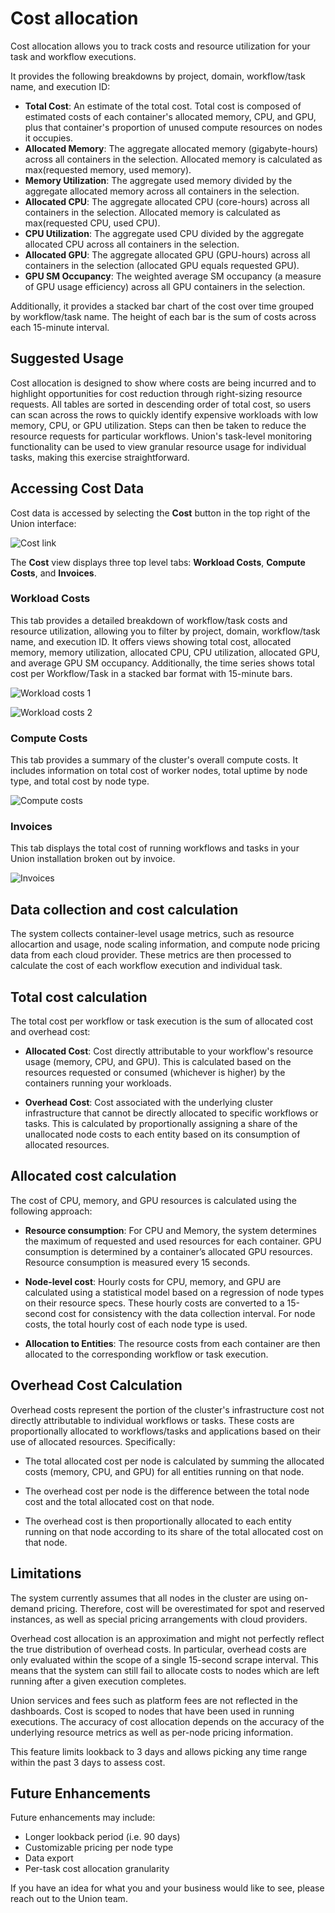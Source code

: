 # Cost allocation

Cost allocation allows you to track costs and resource utilization for your task and workflow executions.

It provides the following breakdowns by project, domain, workflow/task name, and execution ID:

* **Total Cost**: An estimate of the total cost. Total cost is composed of estimated costs of each container's allocated memory, CPU, and GPU, plus that container's proportion of unused compute resources on nodes it occupies.
* **Allocated Memory**: The aggregate allocated memory (gigabyte-hours) across all containers in the selection. Allocated memory is calculated as max(requested memory, used memory).
* **Memory Utilization**: The aggregate used memory divided by the aggregate allocated memory across all containers in the selection.
* **Allocated CPU**: The aggregate allocated CPU (core-hours) across all containers in the selection. Allocated memory is calculated as max(requested CPU, used CPU).
* **CPU Utilization**: The aggregate used CPU divided by the aggregate allocated CPU across all containers in the selection.
* **Allocated GPU**: The aggregate allocated GPU (GPU-hours) across all containers in the selection (allocated GPU equals requested GPU).
* **GPU SM Occupancy**: The weighted average SM occupancy (a measure of GPU usage efficiency) across all GPU containers in the selection.

Additionally, it provides a stacked bar chart of the cost over time grouped by workflow/task name. 
The height of each bar is the sum of costs across each 15-minute interval.

## Suggested Usage

Cost allocation is designed to show where costs are being incurred and to highlight opportunities for cost reduction through right-sizing resource requests. All tables are sorted in descending order of total cost, so users can scan across the rows to quickly identify expensive workloads with low memory, CPU, or GPU utilization. Steps can then be taken to reduce the resource requests for particular workflows. Union's task-level monitoring functionality can be used to view granular resource usage for individual tasks, making this exercise straightforward.

## Accessing Cost Data

Cost data is accessed by selecting the **Cost** button in the top right of the Union interface:

![Cost link](/_static/images/user-guide/administration/cost-allocation/cost-link.png)

The **Cost** view displays three top level tabs: **Workload Costs**, **Compute Costs**, and **Invoices**.

### Workload Costs

This tab provides a detailed breakdown of workflow/task costs and resource utilization, allowing you to filter by project, domain, workflow/task name, and execution ID. 
It offers views showing total cost, allocated memory, memory utilization, allocated CPU, CPU utilization, allocated GPU, and average GPU SM occupancy. 
Additionally, the time series shows total cost per Workflow/Task in a stacked bar format with 15-minute bars.

![Workload costs 1](/_static/images/user-guide/administration/cost-allocation/workload-costs-1.png)

![Workload costs 2](/_static/images/user-guide/administration/cost-allocation/workload-costs-2.png)

### Compute Costs

This tab provides a summary of the cluster's overall compute costs.
It includes information on total cost of worker nodes, total uptime by node type, and total cost by node type.

![Compute costs](/_static/images/user-guide/administration/cost-allocation/compute-costs.png)

### Invoices

This tab displays the total cost of running workflows and tasks in your Union installation broken out by invoice.

![Invoices](/_static/images/user-guide/administration/cost-allocation/invoices.png)

## Data collection and cost calculation

The system collects container-level usage metrics, such as resource allocartion and usage, node scaling information, and compute node pricing data from each cloud provider. 
These metrics are then processed to calculate the cost of each workflow execution and individual task.

## Total cost calculation

 The total cost per workflow or task execution is the sum of allocated cost and overhead cost:

  * **Allocated Cost**: Cost directly attributable to your workflow's resource usage (memory, CPU, and GPU).
    This is calculated based on the resources requested or consumed (whichever is higher) by the containers running your workloads.

  * **Overhead Cost**: Cost associated with the underlying cluster infrastructure that cannot be directly allocated to specific workflows or tasks.
    This is calculated by proportionally assigning a share of the unallocated node costs to each entity based on its consumption of allocated resources.

## Allocated cost calculation

The cost of CPU, memory, and GPU resources is calculated using the following approach:

* **Resource consumption**: For CPU and Memory, the system determines the maximum of requested and used resources for each container.
GPU consumption is determined by a container’s allocated GPU resources.
Resource consumption is measured every 15 seconds.

* **Node-level cost**: Hourly costs for CPU, memory, and GPU are calculated using a statistical model based on a regression of node types on their resource specs.
These hourly costs are converted to a 15-second cost for consistency with the data collection interval.
For node costs, the total hourly cost of each node type is used.

* **Allocation to Entities**: The resource costs from each container are then allocated to the corresponding workflow or task execution.

## Overhead Cost Calculation

Overhead costs represent the portion of the cluster's infrastructure cost not directly attributable to individual workflows or tasks.
These costs are proportionally allocated to workflows/tasks and applications based on their use of allocated resources. Specifically:

* The total allocated cost per node is calculated by summing the allocated costs (memory, CPU, and GPU) for all entities running on that node.

* The overhead cost per node is the difference between the total node cost and the total allocated cost on that node.

* The overhead cost is then proportionally allocated to each entity running on that node according to its share of the total allocated cost on that node.

## Limitations

The system currently assumes that all nodes in the cluster are using on-demand pricing.
Therefore, cost will be overestimated for spot and reserved instances, as well as special pricing arrangements with cloud providers.

Overhead cost allocation is an approximation and might not perfectly reflect the true distribution of overhead costs.
In particular, overhead costs are only evaluated within the scope of a single 15-second scrape interval.
This means that the system can still fail to allocate costs to nodes which are left running after a given execution completes.

Union services and fees such as platform fees are not reflected in the dashboards.
Cost is scoped to nodes that have been used in running executions.
The accuracy of cost allocation depends on the accuracy of the underlying resource metrics as well as per-node pricing information.

This feature limits lookback to 3 days and allows picking any time range within the past 3 days to assess cost.

## Future Enhancements

Future enhancements may include:

* Longer lookback period (i.e. 90 days)
* Customizable pricing per node type
* Data export
* Per-task cost allocation granularity

If you have an idea for what you and your business would like to see, please reach out to the Union team.
